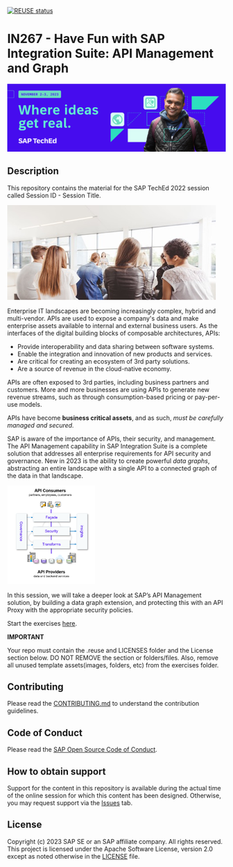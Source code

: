 [![REUSE status](https://api.reuse.software/badge/github.com/SAP-samples/teched2023-IN267)](https://api.reuse.software/info/github.com/SAP-samples/teched2023-IN267)

# IN267 - Have Fun with SAP Integration Suite: API Management and Graph

![Pic 1](images/IN267-1.jpeg)

## Description

This repository contains the material for the SAP TechEd 2022 session called Session ID - Session Title. 

![Pic 2](images/IN267-2.jpg)

Enterprise IT landscapes are becoming increasingly complex, hybrid and multi-vendor. APIs are used to expose a company's data and make enterprise assets available to internal and external business users. As the interfaces of the digital building blocks of composable architectures, APIs:

-   Provide interoperability and data sharing between software systems.
-   Enable the integration and innovation of new products and services.
-   Are critical for creating an ecosystem of 3rd party solutions.
-   Are a source of revenue in the cloud-native economy.

APIs are often exposed to 3rd parties, including business partners and customers. More and more businesses are using APIs to generate new revenue streams, such as through consumption-based pricing or pay-per-use models.

APIs have become **business critical assets**, and as such, *must be carefully managed and secured.*

SAP is aware of the importance of APIs, their security, and management. The API Management capability in SAP Integration Suite is a complete solution that addresses all enterprise requirements for API security and governance. New in 2023 is the ability to create powerful *data graphs*, abstracting an entire landscape with a single API to a connected graph of the data in that landscape.

<img src="images/APIM.png" width="40%">

In this session, we will take a deeper look at SAP’s API Management solution, by building a data graph extension, and protecting this with an API Proxy with the appropriate security policies.

Start the exercises [here](exercise/README.md).

**IMPORTANT**

Your repo must contain the .reuse and LICENSES folder and the License section below. DO NOT REMOVE the section or folders/files. Also, remove all unused template assets(images, folders, etc) from the exercises folder. 

## Contributing
Please read the [CONTRIBUTING.md](./CONTRIBUTING.md) to understand the contribution guidelines.

## Code of Conduct
Please read the [SAP Open Source Code of Conduct](https://github.com/SAP-samples/.github/blob/main/CODE_OF_CONDUCT.md).

## How to obtain support

Support for the content in this repository is available during the actual time of the online session for which this content has been designed. Otherwise, you may request support via the [Issues](../../issues) tab.

## License
Copyright (c) 2023 SAP SE or an SAP affiliate company. All rights reserved. This project is licensed under the Apache Software License, version 2.0 except as noted otherwise in the [LICENSE](LICENSES/Apache-2.0.txt) file.
